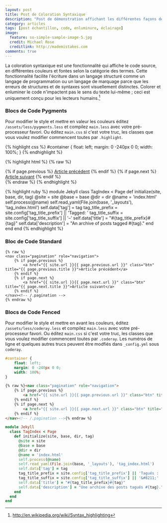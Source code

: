 ```yaml
---
layout: post
title: Post de Coloration Syntaxique
description: "Post de démonstration affichant les différentes façons de colorer le code dans Markdown."
category: articles
tags: [post échantillon, code, enluminure, éclairage]
image:
  feature: so-simple-sample-image-5.jpg
  credit: Michael Rose
  creditlink: http://mademistakes.com
comments: true  
---
```


La coloration syntaxique est une fonctionnalité qui affiche le code source, en différentes couleurs et fontes selon la catégorie des termes. Cette fonctionnalité facilite l'écriture dans un langage structuré comme un langage de programmation ou un langage de marquage parce que les erreurs de structures et de syntaxes sont visuellement distinctes. Colorer et enluminer le code n'impactent pas le sens du texte lui-même ; ceci est uniquement conçu pour les lecteurs humains.[^1]

[^1]: <http://en.wikipedia.org/wiki/Syntax_highlighting>

### Blocs de Code Pygments

Pour modifier le style et mettre en valeur les couleurs éditez  `/assets/less/pygments.less` et compilez  `main.less` avec votre pré-processeur favori. Ou éditez `main.css` si c'est votre truc, les classes que vous voulez modifier commencent toutes par `.highlight`.

{% highlight css %}
#container {
    float: left;
    margin: 0 -240px 0 0;
    width: 100%;
}
{% endhighlight %}

{% highlight html %}
{% raw %}
<nav class="pagination" role="navigation">
    {% if page.previous %}
        <a href="{{ site.url }}{{ page.previous.url }}" class="btn" title="{{ page.previous.title }}">Article précédent</a>
    {% endif %}
    {% if page.next %}
        <a href="{{ site.url }}{{ page.next.url }}" class="btn" title="{{ page.next.title }}">Article suivant</a>
    {% endif %}
</nav><!-- /.pagination -->
{% endraw %}
{% endhighlight %}

{% highlight ruby %}
module Jekyll
  class TagIndex < Page
    def initialize(site, base, dir, tag)
      @site = site
      @base = base
      @dir = dir
      @name = 'index.html'
      self.process(@name)
      self.read_yaml(File.join(base, '_layouts'), 'tag_index.html')
      self.data['tag'] = tag
      tag_title_prefix = site.config['tag_title_prefix'] || 'Tagged: '
      tag_title_suffix = site.config['tag_title_suffix'] || '&#8211;'
      self.data['title'] = "#{tag_title_prefix}#{tag}"
      self.data['description'] = "An archive of posts tagged #{tag}."
    end
  end
end
{% endhighlight %}


### Bloc de Code Standard 

    {% raw %}
    <nav class="pagination" role="navigation">
        {% if page.previous %}
            <a href="{{ site.url }}{{ page.previous.url }}" class="btn" title="{{ page.previous.title }}">Article précédent</a>
        {% endif %}
        {% if page.next %}
            <a href="{{ site.url }}{{ page.next.url }}" class="btn" title="{{ page.next.title }}">Article suivant</a>
        {% endif %}
    </nav><!-- /.pagination -->
    {% endraw %}


### Blocs de Code Fenced

Pour modifier le style et mettre en avant les couleurs, éditez `/assets/less/coderay.less` et compilez `main.less` avec votre pré-processeur favori. Ou éditez `main.css` si c'est votre truc, les classes que vous voulez modifier commencent toutes par `.coderay`. Les numéros de ligne et quelques autres trucs peuvent être modfiés dans  `_config.yml` sous `coderay`.

~~~ css
#container {
    float: left;
    margin: 0 -240px 0 0;
    width: 100%;
}
~~~

~~~ html
{% raw %}<nav class="pagination" role="navigation">
    {% if page.previous %}
        <a href="{{ site.url }}{{ page.previous.url }}" class="btn" title="{{ page.previous.title }}">Article précédent</a>
    {% endif %}
    {% if page.next %}
        <a href="{{ site.url }}{{ page.next.url }}" class="btn" title="{{ page.next.title }}">Article suivant</a>
    {% endif %}
</nav><!-- /.pagination -->{% endraw %}
~~~

~~~ ruby
module Jekyll
  class TagIndex < Page
    def initialize(site, base, dir, tag)
      @site = site
      @base = base
      @dir = dir
      @name = 'index.html'
      self.process(@name)
      self.read_yaml(File.join(base, '_layouts'), 'tag_index.html')
      self.data['tag'] = tag
      tag_title_prefix = site.config['tag_title_prefix'] || 'Tagués : '
      tag_title_suffix = site.config['tag_title_suffix'] || '&#8211;'
      self.data['title'] = "#{tag_title_prefix}#{tag}"
      self.data['description'] = "Une archive des posts tagués #{tag}."
    end
  end
end
~~~